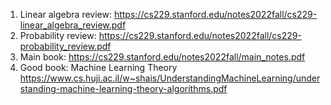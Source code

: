 1. Linear algebra review: https://cs229.stanford.edu/notes2022fall/cs229-linear_algebra_review.pdf
2. Probability review: https://cs229.stanford.edu/notes2022fall/cs229-probability_review.pdf
3. Main book: https://cs229.stanford.edu/notes2022fall/main_notes.pdf
4. Good book: Machine Learning Theory </br>
https://www.cs.huji.ac.il/w~shais/UnderstandingMachineLearning/understanding-machine-learning-theory-algorithms.pdf
